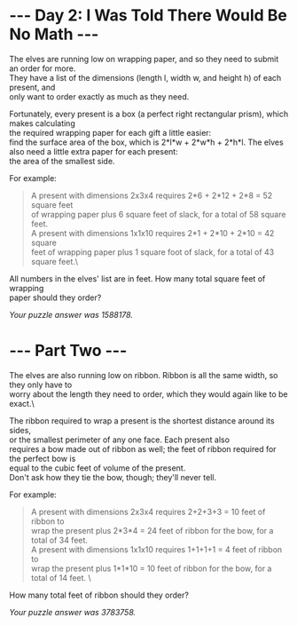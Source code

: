 # --- Day 2: I Was Told There Would Be No Math ---
The elves are running low on wrapping paper, and so they need to submit an order for more. \
They have a list of the dimensions (length l, width w, and height h) of each present, and \
only want to order exactly as much as they need.

Fortunately, every present is a box (a perfect right rectangular prism), which makes calculating \
the required wrapping paper for each gift a little easier: \
find the surface area of the box, which is 2\*l\*w + 2\*w\*h + 2\*h\*l.
The elves also need a little extra paper for each present: \
the area of the smallest side.

For example:

> A present with dimensions 2x3x4 requires 2\*6 + 2\*12 + 2\*8 = 52 square feet\
> of wrapping paper plus 6 square feet of slack, for a total of 58 square feet.\
> A present with dimensions 1x1x10 requires 2\*1 + 2\*10 + 2\*10 = 42 square \
> feet of wrapping paper plus 1 square foot of slack, for a total of 43 square feet.\

All numbers in the elves' list are in feet. How many total square feet of wrapping \
paper should they order?

_Your puzzle answer was 1588178._

# --- Part Two ---
The elves are also running low on ribbon. Ribbon is all the same width, so they only have to \
worry about the length they need to order, which they would again like to be exact.\


The ribbon required to wrap a present is the shortest distance around its sides, \
or the smallest perimeter of any one face. Each present also \
requires a bow made out of ribbon as well; the feet of ribbon required for the perfect bow is \
equal to the cubic feet of volume of the present. \
Don't ask how they tie the bow, though; they'll never tell.

For example:

> A present with dimensions 2x3x4 requires 2+2+3+3 = 10 feet of ribbon to \
> wrap the present plus 2\*3\*4 = 24 feet of ribbon for the bow, for a total of 34 feet. \
> A present with dimensions 1x1x10 requires 1+1+1+1 = 4 feet of ribbon to \
> wrap the present plus 1\*1\*10 = 10 feet of ribbon for the bow, for a total of 14 feet. \

How many total feet of ribbon should they order?

_Your puzzle answer was 3783758._
